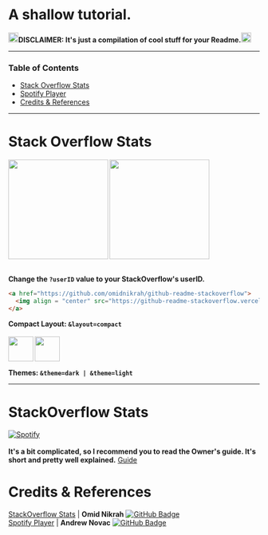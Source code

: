 # A shallow tutorial.

<img src="https://github.com/TheDudeThatCode/TheDudeThatCode/blob/master/Assets/powerup.gif" width="20px">**DISCLAIMER: It's just a compilation of cool stuff for your Readme.**<img src="https://github.com/TheDudeThatCode/TheDudeThatCode/blob/master/Assets/powerup.gif" width="20px">

----
###  Table of Contents
  - [Stack Overflow Stats](#stackoverflowstats)
  - [Spotify Player](#spotifyplayer)
  - [Credits & References](#refs)
-----
# <a name="stackoverflowstats"></a>Stack Overflow Stats

<a href="https://github.com/omidnikrah/github-readme-stackoverflow">
  <img align = "left" src="https://github-readme-stackoverflow.vercel.app/?userID=14450222" height="200">
  <img align='center' src="https://github-readme-stackoverflow.vercel.app/?userID=14450222&theme=dark" height="200">
</a>
<br><br>

**Change the `?userID` value to your StackOverflow's userID.**

```md
<a href="https://github.com/omidnikrah/github-readme-stackoverflow">
  <img align = "center" src="https://github-readme-stackoverflow.vercel.app/?userID=6558042">
</a>
```
**Compact Layout: `&layout=compact`**
<br><br>
<img src="https://github-readme-stackoverflow.vercel.app/?userID=14450222&theme=light&layout=compact" align='left'  height="50">
<img src="https://github-readme-stackoverflow.vercel.app/?userID=14450222&theme=dark&layout=compact" align='center'  height="50">

**Themes: `&theme=dark | &theme=light`**

-----

# <a name="spotifyplayer"></a>StackOverflow Stats
[![Spotify](https://spotifybadge.vercel.app/api/spotify)](https://open.spotify.com/user/7jlpf23yb8n91ft6vsthz68hu)
<br><br>
**It's a bit complicated, so I recommend you to read the Owner's guide. It's short and pretty well explained.**
[Guide](https://github.com/novatorem/novatorem/blob/master/SetUp.md)



# <a name="refs"></a>Credits & References
[StackOverflow Stats](https://github.com/omidnikrah/github-readme-stackoverflow) | **Omid Nikrah** [![GitHub Badge](https://img.shields.io/badge/GitHub-100000?&theme=bold)](https://github.com/omidnikrah)
<br>
[Spotify Player](https://github.com/novatorem/novatorem) | **Andrew Novac** [![GitHub Badge](https://img.shields.io/badge/GitHub-100000?&theme=bold)](https://github.com/novatorem)
